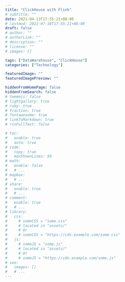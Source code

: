 ```yaml
---
title: "ClickHouse with Flink"
# subtitle: ""
date: 2021-04-13T17:55:21+08:00
# lastmod: 2022-07-18T17:55:21+08:00
draft: false
# author: ""
# authorLink: ""
# description: ""
# license: ""
# images: []

tags: ["DataWarehouse", "ClickHouse"]
categories: ["Technology"]

featuredImage: ""
featuredImagePreview: ""

hiddenFromHomePage: false
hiddenFromSearch: false
# twemoji: false
# lightgallery: true
# ruby: true
# fraction: true
# fontawesome: true
# linkToMarkdown: true
# rssFullText: false

# toc:
#   enable: true
#   auto: true
# code:
#   copy: true
#   maxShownLines: 50
# math:
#   enable: false
#   # ...
# mapbox:
#   # ...
# share:
#   enable: true
#   # ...
# comment:
#   enable: true
#   # ...
# library:
#   css:
#     # someCSS = "some.css"
#     # located in "assets/"
#     # Or
#     # someCSS = "https://cdn.example.com/some.css"
#   js:
#     # someJS = "some.js"
#     # located in "assets/"
#     # Or
#     # someJS = "https://cdn.example.com/some.js"
# seo:
#   images: []
#   # ...
---
```




<!--more-->
